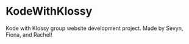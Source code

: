 # KodeWithKlossy
Kode with Klossy group website development project. Made by Sevyn, Fiona, and Rachel!
